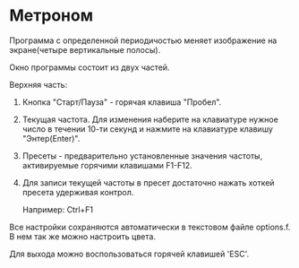 Метроном
========


Программа с определенной периодичостью меняет изображение на экране(четыре вертикальные полосы). 

Окно программы состоит из двух частей. 

Верхняя часть: 
  
1.  Кнопка "Старт/Пауза" - горячая клавиша "Пробел".
    
2.  Текущая частота. Для изменения наберите на клавиатуре нужное число в течении 10-ти секунд и нажмите на клавиатуре клавишу "Энтер(Enter)". 
     
3.  Пресеты - предварительно установленные значения частоты, активируемые горячими клавишами F1-F12.  

4.  Для записи текущей частоты в пресет достаточно нажать хоткей пресета удерживая контрол.
    
    Например: Ctrl+F1

Все настройки сохраняются автоматически в текстовом файле options.f. В нем так же можно настроить цвета. 
   
Для выхода можно воспользоваться горячей клавишей 'ESC'.

